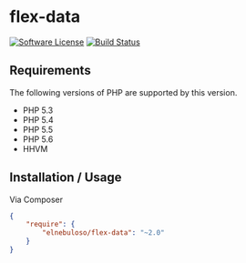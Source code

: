 # flex-data

[![Software License](https://img.shields.io/packagist/l/elnebuloso/flex-data.svg?style=flat-square)](LICENSE)
[![Build Status](https://img.shields.io/travis/elnebuloso/flex-data/master.svg?style=flat-square)](https://travis-ci.org/elnebuloso/flex-data)

## Requirements

The following versions of PHP are supported by this version.

* PHP 5.3
* PHP 5.4
* PHP 5.5
* PHP 5.6
* HHVM


## Installation / Usage

Via Composer

``` json
{
    "require": {
        "elnebuloso/flex-data": "~2.0"
    }
}
```